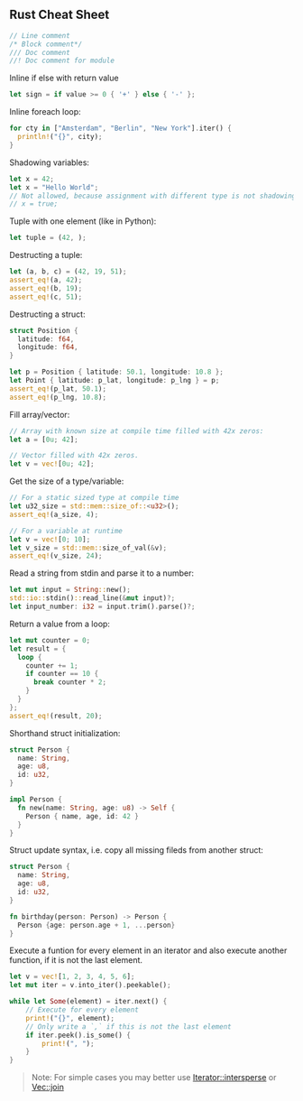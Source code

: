 ## Rust Cheat Sheet

```rust
// Line comment
/* Block comment*/
/// Doc comment
//! Doc comment for module
```

Inline if else with return value

```rust
let sign = if value >= 0 { '+' } else { '-' };
```

Inline foreach loop:

```rust
for cty in ["Amsterdam", "Berlin", "New York"].iter() {
  println!("{}", city);
}
```

Shadowing variables:

```rust
let x = 42;
let x = "Hello World";
// Not allowed, because assignment with different type is not shadowing:
// x = true;
```

Tuple with one element (like in Python):

```rust
let tuple = (42, );
```

Destructing a tuple:

```rust
let (a, b, c) = (42, 19, 51);
assert_eq!(a, 42);
assert_eq!(b, 19);
assert_eq!(c, 51);
```

Destructing a struct:

```rust
struct Position {
  latitude: f64,
  longitude: f64,
}

let p = Position { latitude: 50.1, longitude: 10.8 };
let Point { latitude: p_lat, longitude: p_lng } = p;
assert_eq!(p_lat, 50.1);
assert_eq!(p_lng, 10.8);
```

Fill array/vector:


```rust
// Array with known size at compile time filled with 42x zeros:
let a = [0u; 42];

// Vector filled with 42x zeros. 
let v = vec![0u; 42];
```

Get the size of a type/variable:

```rust
// For a static sized type at compile time
let u32_size = std::mem::size_of::<u32>();
assert_eq!(a_size, 4);

// For a variable at runtime
let v = vec![0; 10];
let v_size = std::mem::size_of_val(&v);
assert_eq!(v_size, 24);
```

Read a string from stdin and parse it to a number:

```rust
let mut input = String::new();
std::io::stdin()::read_line(&mut input)?;
let input_number: i32 = input.trim().parse()?;
```

Return a value from a loop:

```rust
let mut counter = 0;
let result = {
  loop {
    counter += 1;
    if counter == 10 {
      break counter * 2;
    }
  }
};
assert_eq!(result, 20);
```

Shorthand struct initialization:

```rust
struct Person {
  name: String,
  age: u8,
  id: u32,
}

impl Person {
  fn new(name: String, age: u8) -> Self {
    Person { name, age, id: 42 }
  }
}
```

Struct update syntax, i.e. copy all missing fileds from another struct:

```rust
struct Person {
  name: String,
  age: u8,
  id: u32,
}

fn birthday(person: Person) -> Person {
  Person {age: person.age + 1, ...person}
}
```

Execute a funtion for every element in an iterator and also execute another function, if it is not the last element.

```rust
let v = vec![1, 2, 3, 4, 5, 6];
let mut iter = v.into_iter().peekable();

while let Some(element) = iter.next() {
    // Execute for every element
    print!("{}", element);
    // Only write a `,` if this is not the last element
    if iter.peek().is_some() {
        print!(", ");
    }
}
```

> Note: For simple cases you may better use [Iterator::intersperse](https://doc.rust-lang.org/std/iter/trait.Iterator.html#method.intersperse) or [Vec::join](https://doc.rust-lang.org/std/vec/struct.Vec.html#method.join)
